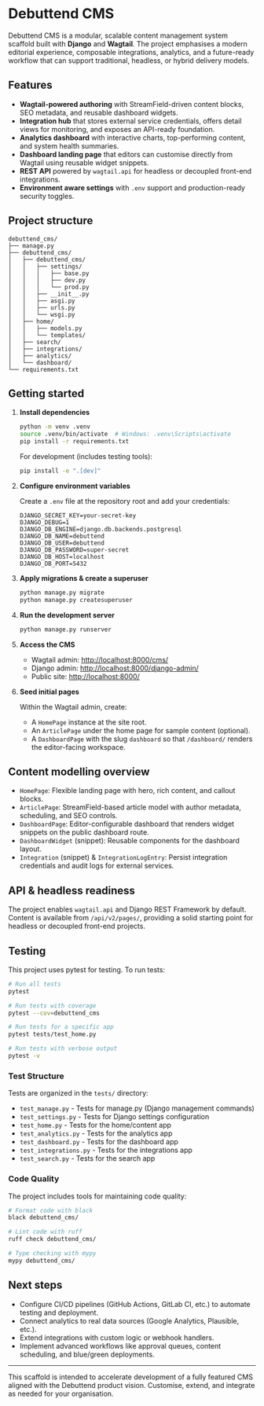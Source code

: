 # Debuttend CMS

Debuttend CMS is a modular, scalable content management system scaffold built with **Django** and **Wagtail**. The project emphasises a modern editorial experience, composable integrations, analytics, and a future-ready workflow that can support traditional, headless, or hybrid delivery models.

## Features

- **Wagtail-powered authoring** with StreamField-driven content blocks, SEO metadata, and reusable dashboard widgets.
- **Integration hub** that stores external service credentials, offers detail views for monitoring, and exposes an API-ready foundation.
- **Analytics dashboard** with interactive charts, top-performing content, and system health summaries.
- **Dashboard landing page** that editors can customise directly from Wagtail using reusable widget snippets.
- **REST API** powered by `wagtail.api` for headless or decoupled front-end integrations.
- **Environment aware settings** with `.env` support and production-ready security toggles.

## Project structure

```
debuttend_cms/
├── manage.py
├── debuttend_cms/
│   ├── debuttend_cms/
│   │   ├── settings/
│   │   │   ├── base.py
│   │   │   ├── dev.py
│   │   │   └── prod.py
│   │   ├── __init__.py
│   │   ├── asgi.py
│   │   ├── urls.py
│   │   └── wsgi.py
│   ├── home/
│   │   ├── models.py
│   │   └── templates/
│   ├── search/
│   ├── integrations/
│   ├── analytics/
│   └── dashboard/
└── requirements.txt
```

## Getting started

1. **Install dependencies**

   ```bash
   python -m venv .venv
   source .venv/bin/activate  # Windows: .venv\Scripts\activate
   pip install -r requirements.txt
   ```

   For development (includes testing tools):
   ```bash
   pip install -e ".[dev]"
   ```

2. **Configure environment variables**

   Create a `.env` file at the repository root and add your credentials:

   ```dotenv
   DJANGO_SECRET_KEY=your-secret-key
   DJANGO_DEBUG=1
   DJANGO_DB_ENGINE=django.db.backends.postgresql
   DJANGO_DB_NAME=debuttend
   DJANGO_DB_USER=debuttend
   DJANGO_DB_PASSWORD=super-secret
   DJANGO_DB_HOST=localhost
   DJANGO_DB_PORT=5432
   ```

3. **Apply migrations & create a superuser**

   ```bash
   python manage.py migrate
   python manage.py createsuperuser
   ```

4. **Run the development server**

   ```bash
   python manage.py runserver
   ```

5. **Access the CMS**

   - Wagtail admin: [http://localhost:8000/cms/](http://localhost:8000/cms/)
   - Django admin: [http://localhost:8000/django-admin/](http://localhost:8000/django-admin/)
   - Public site: [http://localhost:8000/](http://localhost:8000/)

6. **Seed initial pages**

   Within the Wagtail admin, create:

   - A `HomePage` instance at the site root.
   - An `ArticlePage` under the home page for sample content (optional).
   - A `DashboardPage` with the slug `dashboard` so that `/dashboard/` renders the editor-facing workspace.

## Content modelling overview

- `HomePage`: Flexible landing page with hero, rich content, and callout blocks.
- `ArticlePage`: StreamField-based article model with author metadata, scheduling, and SEO controls.
- `DashboardPage`: Editor-configurable dashboard that renders widget snippets on the public dashboard route.
- `DashboardWidget` (snippet): Reusable components for the dashboard layout.
- `Integration` (snippet) & `IntegrationLogEntry`: Persist integration credentials and audit logs for external services.

## API & headless readiness

The project enables `wagtail.api` and Django REST Framework by default. Content is available from `/api/v2/pages/`, providing a solid starting point for headless or decoupled front-end projects.

## Testing

This project uses pytest for testing. To run tests:

```bash
# Run all tests
pytest

# Run tests with coverage
pytest --cov=debuttend_cms

# Run tests for a specific app
pytest tests/test_home.py

# Run tests with verbose output
pytest -v
```

### Test Structure

Tests are organized in the `tests/` directory:
- `test_manage.py` - Tests for manage.py (Django management commands)
- `test_settings.py` - Tests for Django settings configuration
- `test_home.py` - Tests for the home/content app
- `test_analytics.py` - Tests for the analytics app
- `test_dashboard.py` - Tests for the dashboard app
- `test_integrations.py` - Tests for the integrations app
- `test_search.py` - Tests for the search app

### Code Quality

The project includes tools for maintaining code quality:

```bash
# Format code with black
black debuttend_cms/

# Lint code with ruff
ruff check debuttend_cms/

# Type checking with mypy
mypy debuttend_cms/
```

## Next steps

- Configure CI/CD pipelines (GitHub Actions, GitLab CI, etc.) to automate testing and deployment.
- Connect analytics to real data sources (Google Analytics, Plausible, etc.).
- Extend integrations with custom logic or webhook handlers.
- Implement advanced workflows like approval queues, content scheduling, and blue/green deployments.

---

This scaffold is intended to accelerate development of a fully featured CMS aligned with the Debuttend product vision. Customise, extend, and integrate as needed for your organisation.
